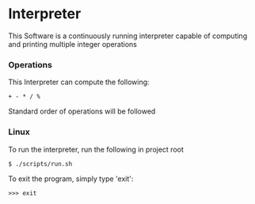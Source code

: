 # Interpreter
This Software is a continuously running interpreter capable of computing and printing multiple integer operations

### Operations
This Interpreter can compute the following:
```
+ - * / %
```
Standard order of operations will be followed

### Linux
To run the interpreter, run the following in project root
```bash
$ ./scripts/run.sh
```
To exit the program, simply type 'exit': 
```
>>> exit
```
